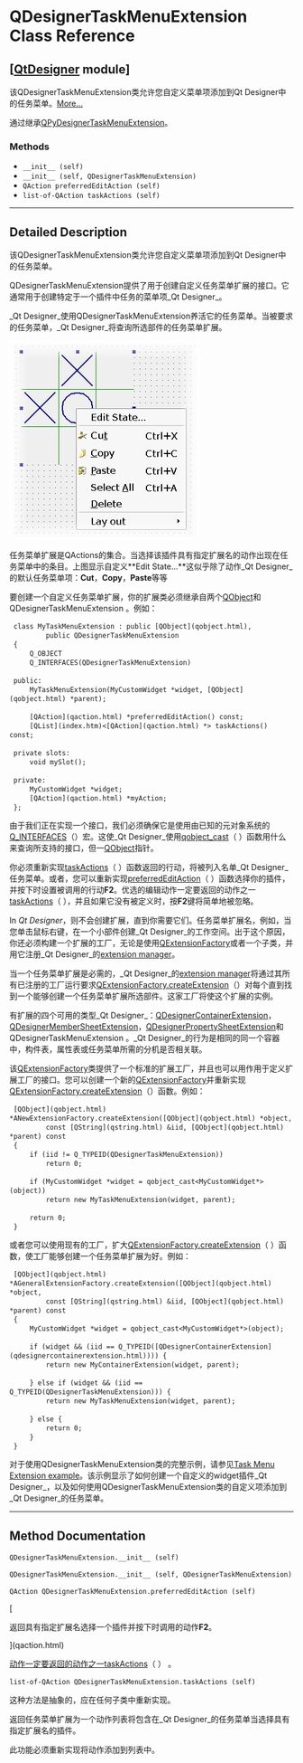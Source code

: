 # QDesignerTaskMenuExtension Class Reference

## [[QtDesigner](index.htm) module]

该QDesignerTaskMenuExtension类允许您自定义菜单项添加到Qt Designer中的任务菜单。[More...](#details)

通过继承[QPyDesignerTaskMenuExtension](qpydesignertaskmenuextension.html)。

### Methods

*   `__init__ (self)`
*   `__init__ (self, QDesignerTaskMenuExtension)`
*   `QAction preferredEditAction (self)`
*   `list-of-QAction taskActions (self)`

* * *

## Detailed Description

该QDesignerTaskMenuExtension类允许您自定义菜单项添加到Qt Designer中的任务菜单。

QDesignerTaskMenuExtension提供了用于创建自定义任务菜单扩展的接口。它通常用于创建特定于一个插件中任务的菜单项_Qt Designer_。

_Qt Designer_使用QDesignerTaskMenuExtension养活它的任务菜单。当被要求的任务菜单，_Qt Designer_将查询所选部件的任务菜单扩展。

![](img/taskmenuextension-example-faded.png)

任务菜单扩展是QActions的集合。当选择该插件具有指定扩展名的动作出现在任务菜单中的条目。上图显示自定义**Edit State...**这似乎除了动作_Qt Designer_的默认任务菜单项：**Cut**，**Copy**，**Paste**等等

要创建一个自定义任务菜单扩展，你的扩展类必须继承自两个[QObject](qobject.html)和QDesignerTaskMenuExtension 。例如：

```
 class MyTaskMenuExtension : public [QObject](qobject.html),
         public QDesignerTaskMenuExtension
 {
     Q_OBJECT
     Q_INTERFACES(QDesignerTaskMenuExtension)

 public:
     MyTaskMenuExtension(MyCustomWidget *widget, [QObject](qobject.html) *parent);

     [QAction](qaction.html) *preferredEditAction() const;
     [QList](index.htm)<[QAction](qaction.html) *> taskActions() const;

 private slots:
     void mySlot();

 private:
     MyCustomWidget *widget;
     [QAction](qaction.html) *myAction;
 };

```

由于我们正在实现一个接口，我们必须确保它是使用由已知的元对象系统的[Q_INTERFACES](qobject.html#Q_INTERFACES)（）宏。这使_Qt Designer_使用[qobject_cast](qobject.html#qobject_cast)（ ）函数用什么来查询所支持的接口，但一[QObject](qobject.html)指针。

你必须重新实现[taskActions](qdesignertaskmenuextension.html#taskActions)（ ）函数返回的行动，将被列入名单_Qt Designer_任务菜单。或者，您可以重新实现[preferredEditAction](qdesignertaskmenuextension.html#preferredEditAction)（ ）函数选择你的插件，并按下时设置被调用的行动**F2**。优选的编辑动作一定要返回的动作之一[taskActions](qdesignertaskmenuextension.html#taskActions)（ ），并且如果它没有被定义时，按**F2**键将简单地被忽略。

In _Qt Designer_，则不会创建扩展，直到你需要它们。任务菜单扩展名，例如，当您单击鼠标右键，在一个小部件创建_Qt Designer_的工作空间。出于这个原因，你还必须构建一个扩展的工厂，无论是使用[QExtensionFactory](qextensionfactory.html)或者一个子类，并用它注册_Qt Designer_的[extension manager](qextensionmanager.html)。

当一个任务菜单扩展是必需的，_Qt Designer_的[extension manager](qextensionmanager.html)将通过其所有已注册的工厂运行要求[QExtensionFactory.createExtension](qextensionfactory.html#createExtension)（）对每个直到找到一个能够创建一个任务菜单扩展所选部件。这家工厂将使这个扩展的实例。

有扩展的四个可用的类型_Qt Designer_：[QDesignerContainerExtension](qdesignercontainerextension.html)，[QDesignerMemberSheetExtension](qdesignermembersheetextension.html)，[QDesignerPropertySheetExtension](qdesignerpropertysheetextension.html)和QDesignerTaskMenuExtension 。_Qt Designer_的行为是相同的同一个容器中，构件表，属性表或任务菜单所需的分机是否相关联。

该[QExtensionFactory](qextensionfactory.html)类提供了一个标准的扩展工厂，并且也可以用作用于定义扩展工厂的接口。您可以创建一个新的[QExtensionFactory](qextensionfactory.html)并重新实现[QExtensionFactory.createExtension](qextensionfactory.html#createExtension)（）函数。例如：

```
 [QObject](qobject.html) *ANewExtensionFactory.createExtension([QObject](qobject.html) *object,
         const [QString](qstring.html) &iid, [QObject](qobject.html) *parent) const
 {
     if (iid != Q_TYPEID(QDesignerTaskMenuExtension))
         return 0;

     if (MyCustomWidget *widget = qobject_cast<MyCustomWidget*>(object))
         return new MyTaskMenuExtension(widget, parent);

     return 0;
 }

```

或者您可以使用现有的工厂，扩大[QExtensionFactory.createExtension](qextensionfactory.html#createExtension)（ ）函数，使工厂能够创建一个任务菜单扩展为好。例如：

```
 [QObject](qobject.html) *AGeneralExtensionFactory.createExtension([QObject](qobject.html) *object,
         const [QString](qstring.html) &iid, [QObject](qobject.html) *parent) const
 {
     MyCustomWidget *widget = qobject_cast<MyCustomWidget*>(object);

     if (widget && (iid == Q_TYPEID([QDesignerContainerExtension](qdesignercontainerextension.html)))) {
         return new MyContainerExtension(widget, parent);

     } else if (widget && (iid == Q_TYPEID(QDesignerTaskMenuExtension))) {
         return new MyTaskMenuExtension(widget, parent);

     } else {
         return 0;
     }
 }

```

对于使用QDesignerTaskMenuExtension类的完整示例，请参见[Task Menu Extension example](index.htm)。该示例显示了如何创建一个自定义的widget插件_Qt Designer_，以及如何使用QDesignerTaskMenuExtension类的自定义项添加到_Qt Designer_的任务菜单。

* * *

## Method Documentation

```
QDesignerTaskMenuExtension.__init__ (self)
```

```
QDesignerTaskMenuExtension.__init__ (self, QDesignerTaskMenuExtension)
```

```
QAction QDesignerTaskMenuExtension.preferredEditAction (self)
```

[

返回具有指定扩展名选择一个插件并按下时调用的动作**F2**。

](qaction.html)

[动作一定要返回的动作之一](qaction.html)[taskActions](qdesignertaskmenuextension.html#taskActions)（ ） 。

```
list-of-QAction QDesignerTaskMenuExtension.taskActions (self)
```

这种方法是抽象的，应在任何子类中重新实现。

返回任务菜单扩展为一个动作列表将包含在_Qt Designer_的任务菜单当选择具有指定扩展名的插件。

此功能必须重新实现将动作添加到列表中。